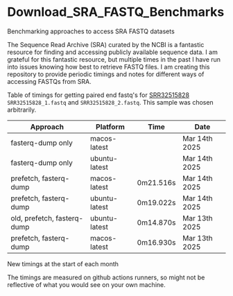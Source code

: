 # Download_SRA_FASTQ_Benchmarks
Benchmarking approaches to access SRA FASTQ datasets

The Sequence Read Archive (SRA) curated by the NCBI is a fantastic resource for finding and accessing publicly available sequence data.
I am grateful for this fantastic resource, but multiple times in the past I have run into issues knowing how best to retrieve FASTQ files.
I am creating this repository to provide periodic timings and notes for different ways of accessing FASTQs from SRA.

Table of timings for getting paired end fastq's for
[SRR32515828](https://trace.ncbi.nlm.nih.gov/Traces/?view=run_browser&acc=SRR32515828&display=metadata)
 `SRR32515828_1.fastq` and `SRR32515828_2.fastq`. This sample was chosen arbitrarily.

| Approach | Platform | Time | Date |
| -------- | -------- | ---- | ---- |
| fasterq-dump only | macos-latest |  | Mar 14th 2025 |
| fasterq-dump only | ubuntu-latest |  | Mar 14th 2025 |
| prefetch, fasterq-dump | macos-latest | 0m21.516s | Mar 14th 2025 |
| prefetch, fasterq-dump | ubuntu-latest | 0m19.022s | Mar 14th 2025 |
| old, prefetch, fasterq-dump | ubuntu-latest | 0m14.870s | Mar 13th 2025 |
| prefetch, fasterq-dump | macos-latest | 0m16.930s | Mar 13th 2025 |

New timings at the start of each month

The timings are measured on github actions runners, so might not be reflective of
what you would see on your own machine.
